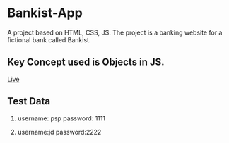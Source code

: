 # Bankist-App
A project based on HTML, CSS, JS.
The project is a banking website for a fictional bank called Bankist.
## Key Concept used is Objects in JS.
[Live](https://c0smlc.github.io/Bankist-App/)

## Test Data

1. username: psp
   password: 1111
   
2. username:jd
   password:2222
